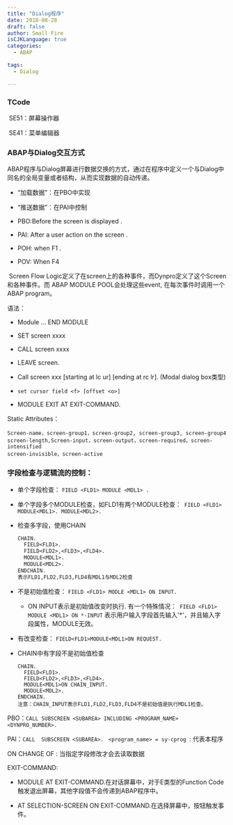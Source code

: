 ```yaml
---
title: "Dialog程序"
date: 2018-08-28
draft: false
author: Small Fire
isCJKLanguage: true
categories: 
  - ABAP

tags: 
  - Dialog

---
```


### TCode

​	SE51：屏幕操作器

​	SE41：菜单编辑器

### ABAP与Dialog交互方式

​	ABAP程序与Dialog屏幕进行数据交换的方式，通过在程序中定义一个与Dialog中同名的全局变量或者结构，从而实现数据的自动传递。

- “加载数据”：在PBO中实现

- “推送数据”：在PAI中控制

- PBO:Before the screen is displayed
  . 

- PAI: After a user action on the screen
  . 

- POH: when F1
  . 

- POV: When F4

​	Screen Flow Logic定义了在screen上的各种事件，而Dynpro定义了这个Screen和各种事件。而 ABAP MODULE POOL会处理这些event, 在每次事件时调用一个ABAP program。

语法：

- Module  ...  END MODULE 

- SET screen xxxx  

- CALL screen xxxx

- 
  LEAVE screen.          

- Call screen xxx   [starting at lc ur]
   [ending at rc lr].   (Modal dialog box类型)

- `set cursor field <f> [offset <o>]  `
- MODULE EXIT AT EXIT-COMMAND.

Static Attributes：

```JS
Screen-name，screen-group1，screen-group2, screen-group3, screen-group4
screen-length,Screen-input，screen-output，screen-required，screen-intensified
screen-invisible，screen-active
```

### 字段检查与逻辑流的控制：

- 单个字段检查： `FIELD <FLD1> MODULE <MDL1> .`

- 单个字段多个MODULE检查，如FLD1有两个MODULE检查：` FIELD <FLD1> MODULE<MDL1>.
  MODULE<MDL2>.`

- 检查多字段，使用CHAIN

  ```JSP
  CHAIN.
    FIELD<FLD1>.
    FIELD<FLD2>,<FLD3>,<FLD4>.
    MODULE<MDL1>.
    MODULE<MDL2>.
  ENDCHAIN.
  表示FLD1,FLD2,FLD3,FLD4有MDL1与MDL2检查
  ```

  

- 不是初始值检查：
  `FIELD <FLD1> MODLE <MDL1> ON INPUT.`
  - ON INPUT表示是初始值改变时执行.
    有一个特殊情况：` FIELD <FLD1> MODULE <MDL1> ON *-INPUT`
    表示用户输入字段首先输入'*'，并且输入字段属性，MODULE无效。

- 有改变检查：
  `FIELD<FLD1>MODULE<MDL1>ON REQUEST.`

- CHAIN中有字段不是初始值检查

  ```JS
  CHAIN.
    FIELD<FLD1>.
    FIELD<FLD2>,<FLD3>,<FLD4>.
    MODULE<MDL1>ON CHAIN_INPUT.
    MODULE<MDL2>.
  ENDCHAIN.
  注意：CHAIN_INPUT表示FLD1,FLD2,FLD3,FLD4不是初始值是执行MDL1检查。
  ```

PBO：`CALL SUBSCREEN <SUBAREA> INCLUDING <PROGRAM_NAME> <DYNPRO_NUMBER>.`

PAI：`CALL  SUBSCREEN <SUBAREA>. `    `<program_name> = sy-cprog `: 代表本程序

ON CHANGE OF : 当指定字段修改才会去读取数据

EXIT-COMMAND:

- MODULE <mod> AT EXIT-COMMAND.在对话屏幕中，对于E类型的Function Code触发退出屏幕，其他字段值不会传递到ABAP程序中。

- AT SELECTION-SCREEN ON EXIT-COMMAND.在选择屏幕中，按钮触发事件。



